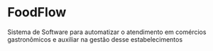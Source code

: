 # FoodFlow
Sistema de Software para automatizar o atendimento em comércios gastronômicos e auxiliar na gestão desse estabelecimentos
